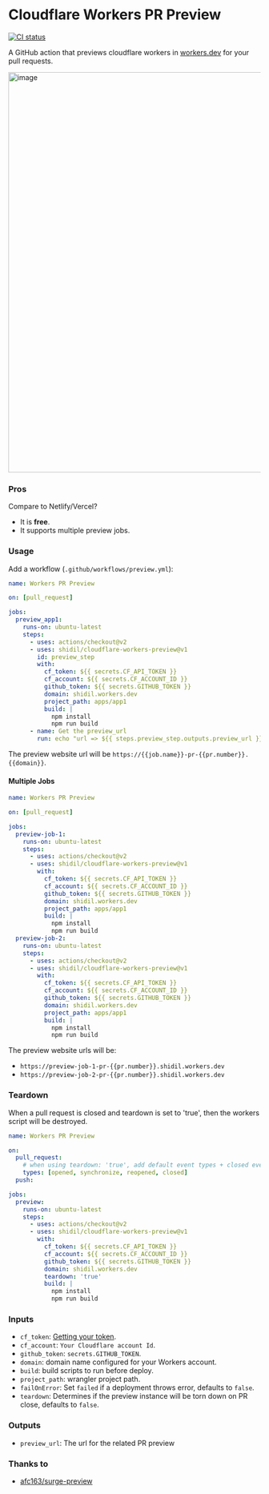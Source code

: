 # Cloudflare Workers PR Preview

[![CI status][github-action-image]][github-action-url]

[github-action-image]: https://github.com/shidil/cloudflare-workers-preview/workflows/build-test/badge.svg
[github-action-url]: https://github.com/shidil/cloudflare-workers-preview/actions?query=workflow%3Abuild-test

A GitHub action that previews cloudflare workers in [workers.dev](https://workers.dev/) for your pull requests.

<img width="800" alt="image" src="https://user-images.githubusercontent.com/507615/90243810-2230b480-de62-11ea-9a2c-9e869a2067dd.png">

### Pros

Compare to Netlify/Vercel?

- It is **free**.
- It supports multiple preview jobs.

### Usage

Add a workflow (`.github/workflows/preview.yml`):

```yaml
name: Workers PR Preview

on: [pull_request]

jobs:
  preview_app1:
    runs-on: ubuntu-latest
    steps:
      - uses: actions/checkout@v2
      - uses: shidil/cloudflare-workers-preview@v1
        id: preview_step
        with:
          cf_token: ${{ secrets.CF_API_TOKEN }}
          cf_account: ${{ secrets.CF_ACCOUNT_ID }}
          github_token: ${{ secrets.GITHUB_TOKEN }}
          domain: shidil.workers.dev
          project_path: apps/app1
          build: |
            npm install
            npm run build
      - name: Get the preview_url
        run: echo "url => ${{ steps.preview_step.outputs.preview_url }}"
```

The preview website url will be `https://{{job.name}}-pr-{{pr.number}}.{{domain}}`.

#### Multiple Jobs

```yaml
name: Workers PR Preview

on: [pull_request]

jobs:
  preview-job-1:
    runs-on: ubuntu-latest
    steps:
      - uses: actions/checkout@v2
      - uses: shidil/cloudflare-workers-preview@v1
        with:
          cf_token: ${{ secrets.CF_API_TOKEN }}
          cf_account: ${{ secrets.CF_ACCOUNT_ID }}
          github_token: ${{ secrets.GITHUB_TOKEN }}
          domain: shidil.workers.dev
          project_path: apps/app1
          build: |
            npm install
            npm run build
  preview-job-2:
    runs-on: ubuntu-latest
    steps:
      - uses: actions/checkout@v2
      - uses: shidil/cloudflare-workers-preview@v1
        with:
          cf_token: ${{ secrets.CF_API_TOKEN }}
          cf_account: ${{ secrets.CF_ACCOUNT_ID }}
          github_token: ${{ secrets.GITHUB_TOKEN }}
          domain: shidil.workers.dev
          project_path: apps/app1
          build: |
            npm install
            npm run build
```

The preview website urls will be:

- `https://preview-job-1-pr-{{pr.number}}.shidil.workers.dev`
- `https://preview-job-2-pr-{{pr.number}}.shidil.workers.dev`

### Teardown

When a pull request is closed and teardown is set to 'true', then the workers script will be destroyed.

```yaml
name: Workers PR Preview

on:
  pull_request:
    # when using teardown: 'true', add default event types + closed event type
    types: [opened, synchronize, reopened, closed]
  push:

jobs:
  preview:
    runs-on: ubuntu-latest
    steps:
      - uses: actions/checkout@v2
      - uses: shidil/cloudflare-workers-preview@v1
        with:
          cf_token: ${{ secrets.CF_API_TOKEN }}
          cf_account: ${{ secrets.CF_ACCOUNT_ID }}
          github_token: ${{ secrets.GITHUB_TOKEN }}
          domain: shidil.workers.dev
          teardown: 'true'
          build: |
            npm install
            npm run build
```

### Inputs

- `cf_token`: [Getting your token](https://developers.cloudflare.com/workers/cli-wrangler/authentication#generate-tokens).
- `cf_account`: `Your Cloudflare account Id`.
- `github_token`: `secrets.GITHUB_TOKEN`.
- `domain`: domain name configured for your Workers account.
- `build`: build scripts to run before deploy.
- `project_path`: wrangler project path.
- `failOnError`: Set `failed` if a deployment throws error, defaults to `false`.
- `teardown`: Determines if the preview instance will be torn down on PR close, defaults to `false`.

### Outputs

- `preview_url`: The url for the related PR preview

### Thanks to

- [afc163/surge-preview](https://github.com/afc163/surge-preview)

